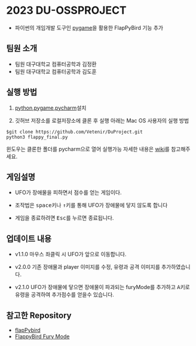 # 2023 DU-OSSPROJECT

* 파이썬의 개임개발 도구인 [pygame](https://www.pygame.org)을 활용한 FlapPyBird 기능 추가

## 팀원 소개

* 팀원 대구대학교 컴퓨터공학과 김정환
* 팀원 대구대학교 컴퓨터공학과 김도훈

## 실행 방법 
1. [python](https://www.python.org/),[pygame](https://www.pygame.org),[pycharm](https://www.jetbrains.com/ko-kr/pycharm/download/)설치

2. 깃허브 저장소를 로컬저장소에 클론 후 실행 
아래는 Mac OS 사용자의 실행 방법
```
$git clone https://github.com/Vetenir/DuProject.git
python3 flappy_final.py
```
윈도우는 클론한 폴더를 pycharm으로 열어 실행가능
자세한 내용은 [wiki](https://github.com/Vetenir/DuProject/wiki)를 참고해주세요.

## 게임설명

* UFO가 장애물을 피하면서 점수를 얻는 게임이다.

* 조작법은 <kbd>space</kbd>키나 <kbd>&uarr;</kbd>키를 통해 UFO가 장애물에 닿지 않도록 합니다

* 게임을 종료하려면 <kbd>Esc</kbd>를 누르면 종료됩니다.

## 업데이트 내용

* v1.1.0 마우스 좌클릭 시 UFO가 앞으로 이동합니다.

* v2.0.0 기존 장애물과 player 이미지를 수정, 유령과 공격 이미지를 추가하였습니다.

* v2.1.0 UFO가 장애물에 닿으면 장애물이 파과되는 furyMode를 추가하고 <kbd>A</kbd>키로 유령을 공격하여 추가점수를 얻을수 있습니다.

## 참고한 Repository

* [flapPybird](https://github.com/Cc618/FlapPyBird.git)
* [FlappyBird Fury Mode](https://github.com/Cc618/FlapPyBird)
